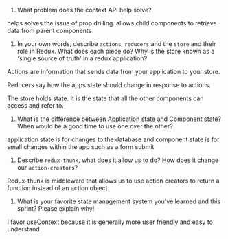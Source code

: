 1. What problem does the context API help solve?

helps solves the issue of prop drilling. allows child components to retrieve data from parent components 

1. In your own words, describe `actions`, `reducers` and the `store` and their role in Redux. What does each piece do? Why is the store known as a 'single source of truth' in a redux application?

Actions are information that sends data from your application to your store.

Reducers say how the apps state should change in response to actions.

The store holds state.  It is the state that all the other components can access and refer to.

1. What is the difference between Application state and Component state? When would be a good time to use one over the other?

application state is for changes to the database and component state is for small changes within the app such as a form submit

1. Describe `redux-thunk`, what does it allow us to do? How does it change our `action-creators`?

Redux-thunk is middleware that allows us to use action creators to return a function instead of an action object.

1. What is your favorite state management system you've learned and this sprint? Please explain why!

I favor useContext because it is generally more user friendly and easy to understand
